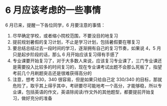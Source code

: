 # 6 月应该考虑的一些事情

6 月已来，提醒一下各位同学，6 月要注意的事情：

1. 尽早确定学校，或者缩小院校范围，不要没目的地复习
2. 提前规划暑假的复习计划，不止是学习计划，包括暑假要在哪复习
3. 要总结总结过去一段时间的学习，逐渐拥有自己的复习节奏，如果说 4，5 月只是起步阶段的话，那么 6 月开始应该复习得有手感了
4. 专业课要开始复习了，对于大多数人来说，应该复习专业课了，三门专业课还是需要投入比较多的时间复习的，现在专业课考试出题不会那么死板了，指望考前几个月刷题突击还是很难获得高分的
5. 注意，想考 330，340 很容易，但是如果只给自己定 330/340 的目标，那就危险了，取乎其上得乎其中，考研要尽可能地考一个高分，才能够稳，所以专业课，包括英语的作文，英语除阅读/作文外的其他题型，都要提前开始复习，做好充分的准备



